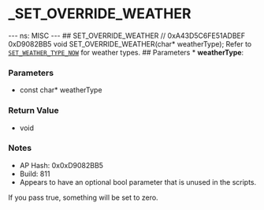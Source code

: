 # _SET_OVERRIDE_WEATHER

--- ns: MISC --- ## SET_OVERRIDE_WEATHER  // 0xA43D5C6FE51ADBEF 0xD9082BB5 void SET_OVERRIDE_WEATHER(char* weatherType);  Refer to [`SET_WEATHER_TYPE_NOW`](#_0x29B487C359E19889) for weather types.  ## Parameters * **weatherType**:

### Parameters
* const char* weatherType

### Return Value
* void

### Notes
* AP Hash: 0x0xD9082BB5
* Build: 811
* Appears to have an optional bool parameter that is unused in the scripts.

If you pass true, something will be set to zero.


